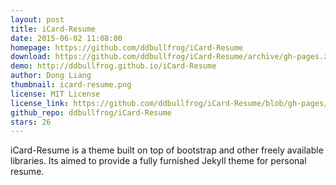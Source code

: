 ```yaml
---
layout: post
title: iCard-Resume
date: 2015-06-02 11:08:00
homepage: https://github.com/ddbullfrog/iCard-Resume
download: https://github.com/ddbullfrog/iCard-Resume/archive/gh-pages.zip
demo: http://ddbullfrog.github.io/iCard-Resume
author: Dong Liang
thumbnail: icard-resume.png
license: MIT License
license_link: https://github.com/ddbullfrog/iCard-Resume/blob/gh-pages/LICENSE.md
github_repo: ddbullfrog/iCard-Resume
stars: 26
---
```


iCard-Resume is a theme built on top of bootstrap and other freely
available libraries. Its aimed to provide a fully furnished Jekyll
theme for personal resume.
